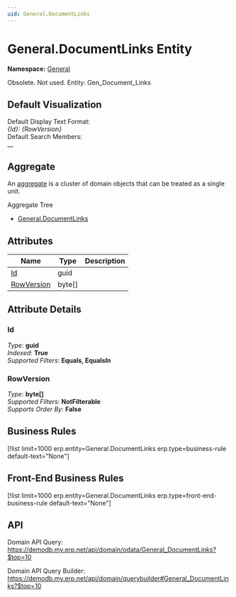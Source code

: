 ```yaml
---
uid: General.DocumentLinks
---
```

# General.DocumentLinks Entity

**Namespace:** [General](General.md)  

Obsolete. Not used. Entity: Gen_Document_Links

## Default Visualization
Default Display Text Format:  
_{Id}: {RowVersion}_  
Default Search Members:  
__  

## Aggregate
An [aggregate](https://docs.erp.net/tech/advanced/concepts/aggregates.html) is a cluster of domain objects that can be treated as a single unit.  

Aggregate Tree  
* [General.DocumentLinks](General.DocumentLinks.md)  

## Attributes

| Name | Type | Description |
| ---- | ---- | --- |
| [Id](General.DocumentLinks.md#id) | guid |  
| [RowVersion](General.DocumentLinks.md#rowversion) | byte[] |  


## Attribute Details

### Id

_Type_: **guid**  
_Indexed_: **True**  
_Supported Filters_: **Equals, EqualsIn**  

### RowVersion

_Type_: **byte[]**  
_Supported Filters_: **NotFilterable**  
_Supports Order By_: **False**  



## Business Rules

[!list limit=1000 erp.entity=General.DocumentLinks erp.type=business-rule default-text="None"]

## Front-End Business Rules

[!list limit=1000 erp.entity=General.DocumentLinks erp.type=front-end-business-rule default-text="None"]

## API

Domain API Query:
<https://demodb.my.erp.net/api/domain/odata/General_DocumentLinks?$top=10>

Domain API Query Builder:
<https://demodb.my.erp.net/api/domain/querybuilder#General_DocumentLinks?$top=10>

